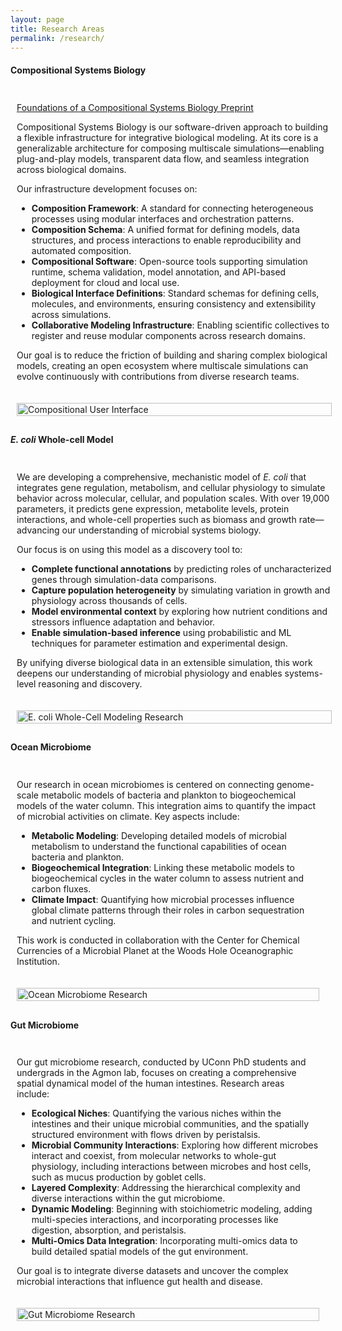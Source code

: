 ```yaml
---
layout: page
title: Research Areas
permalink: /research/
---
```


#### Compositional Systems Biology
<div style="display: flex; flex-direction: column; align-items: flex-start;">
  <!-- Text Section -->
  <div style="padding: 10px; width: 100%;">
    <p><a href="https://arxiv.org/abs/2408.00942">Foundations of a Compositional Systems Biology Preprint</a></p>
    <p>Compositional Systems Biology is our software-driven approach to building a flexible infrastructure for integrative biological modeling. At its core is a generalizable architecture for composing multiscale simulations—enabling plug-and-play models, transparent data flow, and seamless integration across biological domains.</p>
    <p>Our infrastructure development focuses on:</p>
    <ul>
      <li><strong>Composition Framework</strong>: A standard for connecting heterogeneous processes using modular interfaces and orchestration patterns.</li>
      <li><strong>Composition Schema</strong>: A unified format for defining models, data structures, and process interactions to enable reproducibility and automated composition.</li>
      <li><strong>Compositional Software</strong>: Open-source tools supporting simulation runtime, schema validation, model annotation, and API-based deployment for cloud and local use.</li>
      <li><strong>Biological Interface Definitions</strong>: Standard schemas for defining cells, molecules, and environments, ensuring consistency and extensibility across simulations.</li>
      <li><strong>Collaborative Modeling Infrastructure</strong>: Enabling scientific collectives to register and reuse modular components across research domains.</li>
    </ul>
    <p>Our goal is to reduce the friction of building and sharing complex biological models, creating an open ecosystem where multiscale simulations can evolve continuously with contributions from diverse research teams.</p>
  </div>
  <!-- Figure Section -->
  <div style="padding: 10px; width: 100%;">
    <img src="https://raw.githubusercontent.com/eagmon/eagmon.github.io/master/images/user_demo.png" 
         alt="Compositional User Interface" style="width: 100%; height: auto;">
  </div>
</div>


#### <i>E. coli</i> Whole-cell Model
<div style="display: flex; flex-direction: column; align-items: flex-start;"> 
  <div style="width: 100%; padding: 10px;"> 
    <p>
        We are developing a comprehensive, mechanistic model of <i>E. coli</i> that integrates gene regulation, metabolism, and cellular physiology to simulate behavior across molecular, cellular, and population scales. 
        With over 19,000 parameters, it predicts gene expression, metabolite levels, protein interactions, and whole-cell properties such as biomass and growth rate—advancing our understanding of microbial systems biology.
    </p>
    <p>
        Our focus is on using this model as a discovery tool to:
    </p>
    <ul>
      <li><strong>Complete functional annotations</strong> by predicting roles of uncharacterized genes through simulation-data comparisons.</li>
      <li><strong>Capture population heterogeneity</strong> by simulating variation in growth and physiology across thousands of cells.</li>
      <li><strong>Model environmental context</strong> by exploring how nutrient conditions and stressors influence adaptation and behavior.</li>
      <li><strong>Enable simulation-based inference</strong> using probabilistic and ML techniques for parameter estimation and experimental design.</li>
    </ul>
    <p>By unifying diverse biological data in an extensible simulation, this work deepens our understanding of microbial physiology and enables systems-level reasoning and discovery.</p>
  </div> 

  <div style="width: 100%; padding: 10px;"> 
    <img src="https://raw.githubusercontent.com/eagmon/eagmon.github.io/master/images/ecoli.png" alt="E. coli Whole-Cell Modeling Research" style="width: 100%; height: auto;"> 
  </div> 
</div>




#### Ocean Microbiome
<div style="display: flex; flex-wrap: wrap; align-items: flex-start;">
  <div style="flex: 1 1 60%; padding: 10px;">
    <p>Our research in ocean microbiomes is centered on connecting genome-scale metabolic models of bacteria and plankton to biogeochemical models of the water column. This integration aims to quantify the impact of microbial activities on climate. Key aspects include:</p>
    <ul>
      <li><strong>Metabolic Modeling</strong>: Developing detailed models of microbial metabolism to understand the functional capabilities of ocean bacteria and plankton.</li>
      <li><strong>Biogeochemical Integration</strong>: Linking these metabolic models to biogeochemical cycles in the water column to assess nutrient and carbon fluxes.</li>
      <li><strong>Climate Impact</strong>: Quantifying how microbial processes influence global climate patterns through their roles in carbon sequestration and nutrient cycling.</li>
    </ul>
    <p>This work is conducted in collaboration with the Center for Chemical Currencies of a Microbial Planet at the Woods Hole Oceanographic Institution.</p>
  </div>
  <div style="flex: 1 1 40%; padding: 10px;">
    <img src="https://raw.githubusercontent.com/eagmon/eagmon.github.io/master/images/watercolumn.png" alt="Ocean Microbiome Research" style="width: 100%; height: auto;">
  </div>
</div>

#### Gut Microbiome
<div style="display: flex; flex-wrap: wrap; align-items: flex-start;">
  <div style="flex: 1 1 60%; padding: 10px;">
    <p>Our gut microbiome research, conducted by UConn PhD students and undergrads in the Agmon lab, focuses on creating a comprehensive spatial dynamical model of the human intestines. Research areas include:</p>
    <ul>
      <li><strong>Ecological Niches</strong>: Quantifying the various niches within the intestines and their unique microbial communities, and the spatially structured environment with flows driven by peristalsis.</li>
      <li><strong>Microbial Community Interactions</strong>: Exploring how different microbes interact and coexist, from molecular networks to whole-gut physiology, including interactions between microbes and host cells, such as mucus production by goblet cells.</li>
      <li><strong>Layered Complexity</strong>: Addressing the hierarchical complexity and diverse interactions within the gut microbiome.</li>
      <li><strong>Dynamic Modeling</strong>: Beginning with stoichiometric modeling, adding multi-species interactions, and incorporating processes like digestion, absorption, and peristalsis.</li>
      <li><strong>Multi-Omics Data Integration</strong>: Incorporating multi-omics data to build detailed spatial models of the gut environment.</li>
    </ul>
    <p>Our goal is to integrate diverse datasets and uncover the complex microbial interactions that influence gut health and disease.</p>
  </div>
  <div style="flex: 1 1 40%; padding: 10px;">
    <img src="https://raw.githubusercontent.com/eagmon/eagmon.github.io/master/images/gutmodel.png" alt="Gut Microbiome Research" style="width: 100%; height: auto;">
  </div>
</div>

